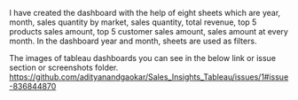 I have created the dashboard with the help of eight sheets which are year, month, sales quantity by market, sales quantity, total revenue, top 5 products sales amount,
top 5 customer sales amount, sales amount at every month.
In the dashboard year and month, sheets are used as filters.

The images of tableau dashboards you can see in the below link or issue section or screenshots folder. 
https://github.com/adityanandgaokar/Sales_Insights_Tableau/issues/1#issue-836844870
